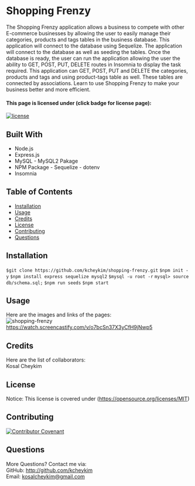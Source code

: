# Shopping Frenzy
The Shopping Frenzy application allows a business to compete with other E-commerce businesses by allowing the user to easily manage their categories, products and tags tables in the business database. This application will connect to the database using Sequelize. The application will connect to the database as well as seeding the tables. Once the database is ready, the user can run the application allowing the user the ability to GET, POST, PUT, DELETE routes in Insomnia to display the task required. This application can GET, POST, PUT and DELETE the categories, products and tags and using product-tags table as well. These tables are connected by associations. Learn to use Shopping Frenzy to make your business better and more efficient.

#### This page is licensed under (click badge for license page): 
[![license](https://img.shields.io/badge/License-MIT-yellow.svg)](https://opensource.org/licenses/MIT)

## Built With
* Node.js
* Express.js
* MySQL - MySQL2 Pakage
* NPM Package - Sequelize - dotenv
* Insomnia

## Table of Contents
* [Installation](#installation)
* [Usage](#usage)
* [Credits](#credits)
* [License](#license) 
* [Contributing](#contributing) 
* [Questions](#questions)

## Installation
`$git clone https://github.com/kcheykim/shopping-frenzy.git`
`$npm init -y`
`$npm install express sequelize mysql2`
`$mysql -u root -r`
`mysql> source db/schema.sql;`
`$npm run seeds`
`$npm start`

## Usage
Here are the images and links of the pages: <br />
![shopping-frenzy](./assets/images/shopping-frenzy.gif?raw=true)<br />
https://watch.screencastify.com/v/o7bcSn37X3yCfH9jNwp5

## Credits
Here are the list of collaborators:  
Kosal Cheykim

## License
Notice: This license is covered under (https://opensource.org/licenses/MIT)

## Contributing
[![Contributor Covenant](https://img.shields.io/badge/Contributor%20Covenant-2.1-4baaaa.svg)](code_of_conduct.md)

## Questions
More Questions? Contact me via:  
GitHub: http://github.com/kcheykim  
Email: kosalcheykim@gmail.com
